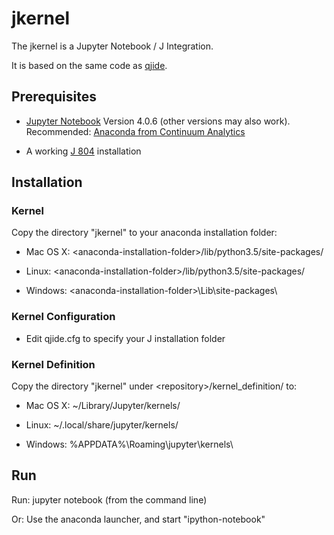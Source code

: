 # jkernel

The jkernel is a Jupyter Notebook / J Integration.

It is based on the same code as [qjide](http://www.github.com/martin-saurer/qjide).

## Prerequisites

* [Jupyter Notebook](http://jupyter.org) Version 4.0.6 (other versions may also work). Recommended: [Anaconda from Continuum Analytics](https://www.continuum.io/downloads)

* A working [J 804](http://www.jsoftware.com) installation

## Installation

### Kernel

Copy the directory "jkernel" to your anaconda installation folder:

* Mac OS X: \<anaconda-installation-folder\>/lib/python3.5/site-packages/

* Linux: \<anaconda-installation-folder\>/lib/python3.5/site-packages/

* Windows: \<anaconda-installation-folder\>\\Lib\\site-packages\\

### Kernel Configuration

* Edit qjide.cfg to specify your J installation folder

### Kernel Definition

Copy the directory "jkernel" under \<repository\>/kernel_definition/ to:

* Mac OS X: ~/Library/Jupyter/kernels/

* Linux: ~/.local/share/jupyter/kernels/

* Windows: %APPDATA%\\Roaming\\jupyter\\kernels\\

## Run

Run: jupyter notebook (from the command line)

Or: Use the anaconda launcher, and start "ipython-notebook"
